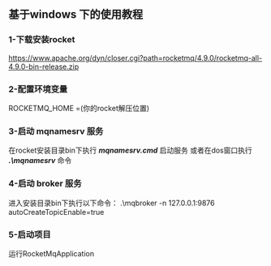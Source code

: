 ## 基于windows 下的使用教程

### 1-下载安装rocket
https://www.apache.org/dyn/closer.cgi?path=rocketmq/4.9.0/rocketmq-all-4.9.0-bin-release.zip

### 2-配置环境变量
ROCKETMQ_HOME =(你的rocket解压位置) 

### 3-启动 mqnamesrv 服务
在rocket安装目录bin下执行 ***mqnamesrv.cmd*** 启动服务 
或者在dos窗口执行 ***.\mqnamesrv*** 命令

### 4-启动 broker 服务 
进入安装目录bin下执行以下命令：
.\mqbroker -n 127.0.0.1:9876 autoCreateTopicEnable=true

### 5-启动项目
运行RocketMqApplication